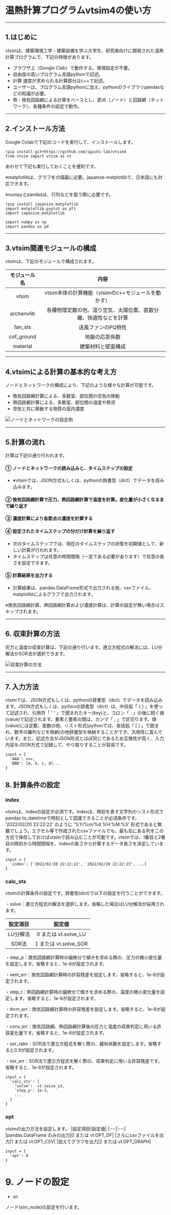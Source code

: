 # 温熱計算プログラムvtsim4の使い方

---
## 1.はじめに

  vtsimは、建築環境工学・建築設備を学ぶ大学生、研究者向けに開発された温熱計算プログラムで、下記の特徴があります。

*   ブラウザ上（Google Clab）で動作する。環境設定が不要。
*   自由度の高いプログラム言語pythonで記述。
*   計算 速度が求められる計算部分はc++で記述。
*   ユーザーは、プログラム言語pythonに加え、pythonのライブラリpandasなどの知識が必要。
*   熱・換気回路網による計算をベースとし、節点（ノード）と回路網（ネットワーク）、各種条件の設定で動作。

---
## 2.インストール方法

  Google Colabで下記のコードを実行して、インストールします。

```
!pip install git+https://github.com/iguchi-lab/vtsim4
from vtsim import vtsim as vt
```
  あわせて下記も実行しておくことを便利です。

  ※matplotlibは、グラフをの描画に必要。japanize-matplotlibで、日本語にも対応できます。

  ※numpyとpandasは、行列などを扱う際に必要です。

```
!pip install japanize-matplotlib
import matplotlib.pyplot as plt
import japanize_matplotlib

import numpy as np
import pandas as pd
```

---
## 3.vtsim関連モジュールの構成

  vtsimは、下記のモジュールで構成されます。

|モジュール名|内容|
|:--:|:--:|
|vtsim|vtsim本体の計算機能（vtsimのc++モジュールを動かす）|
|archenvlib|各種物理定数の他、湿り空気、太陽位置、直散分離、快適性などを計算|
|fan_sts|送風ファンのPQ特性|
|cof_ground|地盤の応答係数|
|material|建築材料と壁面構成|

---
## 4.vtsimによる計算の基本的な考え方

ノードとネットワークの構成により、下記のような様々な計算が可能です。

- 換気回路網計算による、多数室、部位間の空気の移動
- 熱回路網計算による、多数室、部位間の温度や熱流
- 空気と共に移動する物質の室内濃度

![ノードとネットワークの設定例](sample01.png)

---
## 5.計算の流れ

計算は下記の通り行われます。

#### ① ノードとネットワークの読み込みと、タイムステップの設定

  - ※vtsimでは、JSON方式もしくは、pythonの辞書型（dict）でデータを読み込みます。

#### ② 換気回路網計算で圧力、熱回路網計算で温度を計算。変化量が小さくなるまで繰り返す


#### ③ 濃度計算により各節点の濃度を計算する


#### ④ 設定されたタイムステップの分だけ計算を繰り返す

  - 次のタイムステップでは、現在のタイムステップの状態を初期値として、新しい計算が行われます。
  - タイムステップは任意の時間間隔（一定である必要があります）で任意の長さを設定できます。

#### ⑤ 計算結果を出力する

  - 計算結果は、pandas.DataFrame形式で出力される他、csvファイル、matplolibtによるグラフで出力されます。


  ※換気回路網計算、熱回路網計算および濃度計算は、計算の設定が無い場合はスキップされます。

---
## 6. 収束計算の方法

圧力と温度の収束計算は、下記の通り行います。連立方程式の解法には、LU分解法かSOR法が選択できます。

![収束計算の方法](sample02.png)

---
## 7. 入力方法 

vtsimでは、JSON方式もしくは、pythonの辞書型（dict）でデータを読み込みます。JSON方式もしくは、pythonの辞書型（dict）は、中括弧「 { } 」を使って記述され、引用符「 ' ' 」で囲まれたキー(key)と、コロン「 : 」の後に続く値(value)で記述されます。要素と要素の間は、カンマ「 , 」で区切ります。値(value)には定数、変数の他、リスト形式(pythonでは、各括弧「 [ ] 」で囲まれ、数字の羅列などを格納)の他辞書型を格納することができ、汎用性に富んでいます。また、記述方法がJSON形式とほぼ同じであるため互換性が高く、入力内容をJSON方式で記録して、やり取りすることが容易です。

```
input = {
  'AAA': vvv,
  'BBB': [A, b, c, d]...
}
```


## 8. 計算条件の設定

### index

vtsimは、indexの設定が必須です。indexは、時刻を表す文字列のリスト形式でpandas.to_datetimeで時刻として認識できることが必須条件です。 '2022/02/20 22:22:22' のように '%Y/%m/%d %H:%M:%S' 形式であると無難でしょう。エクセル等で作成されたcsvファイルでも、最も左にある列をこの方式で保存しておけばvtsimで読み込むことが可能です。vtsimでは、1番目と2番目の時刻から時間間隔を、indexの長さから計算するデータ長さを決定しています。

```
input = {
  'index': ['2022/02/20 22:22:22', '2022/02/20 22:22:23', ...]
}
```

### calc_sts

vtsimの計算条件の設定です。辞書型(dict)で以下の設定を行うことができます。

・solve：連立方程式の解法を選択します。省略した場合はLU分解法が採用されます。

|設定項目|設定値|
|:--:|:--:|
|LU分解法|0 または vt.solve_LU|
|SOR法|1 または vt.solve_SOR|

・step_p：換気回路網計算時の偏微分で傾きを求める際の、圧力の微小変化量を設定します。省略すると、1e-6が設定されます。

・vent_err：換気回路網計算時の許容残差を設定します。省略すると、1e-6が設定されます。

・step_t：熱回路網計算時の偏微分で傾きを求める際の、温度の微小変化量を設定します。省略すると、1e-6が設定されます。

・thrm_err：換気回路網計算時の許容残差を設定します。省略すると、1e-6が設定されます。

・conv_err：換気回路網、熱回路網計算後の圧力と温度の収束判定に用いる許容変化量です。省略すると、1e-6が設定されます。

・sor_ratio：SOR法で連立方程式を解く際の、緩和係数を設定します。省略すると0.9が設定されます。

・sor_err：SOR法で連立方程式を解く際の、収束判定に用いる許容残差です。省略すると、1e-6が設定されます。

```
input = {
  'calc_sts': {
    'solve':  vt.soive_LU,
    'step_p': 1e-3,
    ...
  }
}
```

### opt

vtsimの出力方法を設定します。
|設定項目|設定値|
|:--:|:--:|
|pandas.DataFrame のみの出力|0 または vt.OPT_DF|
|さらにcsvファイルを出力|1 または vt.OPT_CSV|
|加えてグラフを出力|2 または vt.OPT_GRAPH|
```
input = {
  'opt': 0
}
```

# 9. ノードの設定

* sn

ノード(sim_node)の設定を行います。
